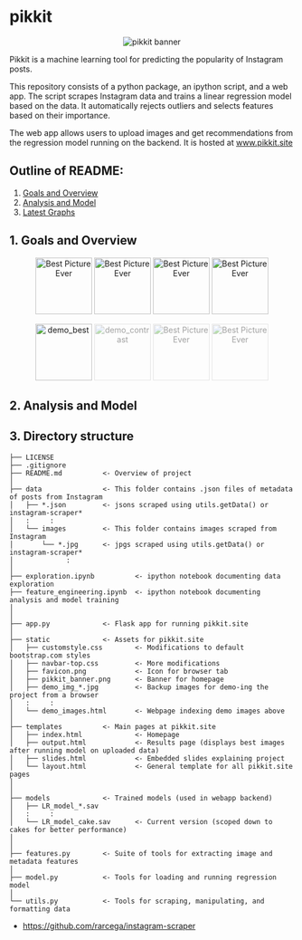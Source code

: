 # pikkit

<p align="center">
  <img src="http://pikkit.site/static/pikkit_banner.png" alt="pikkit banner"/>
</p>

Pikkit is a machine learning tool for predicting the popularity of Instagram posts.

This repository consists of a python package, an ipython script, and a web app. The script scrapes Instagram data and trains a linear regression model based on the data. It automatically rejects outliers and selects features based on their importance.

The web app allows users to upload images and get recommendations from the regression model running on the backend. It is hosted at www.pikkit.site


## Outline of README:
1. [Goals and Overview](#Goals)
2. [Analysis and Model](#Analysis)
3. [Latest Graphs](#Organization)


<a id='Goals'></a>
## 1. Goals and Overview

<p align="center">
<img src="http://pikkit.site/static/demo_img_best.jpg" alt="Best Picture Ever" height=100px width=100px>
<img src="http://pikkit.site/static/demo_img_contrast.jpg" alt="Best Picture Ever" height=100px width=100px>
<img src="http://pikkit.site/static/demo_img_corner.jpg" alt="Best Picture Ever" height=100px width=100px>
<img src="http://pikkit.site/static/demo_img_gray.jpg" alt="Best Picture Ever" height=100px width=100px>
</p>

<p align="center">
<img src="http://pikkit.site/static/demo_img_best.jpg" alt="demo_best" height=100px width=100px>
<img src="http://pikkit.site/static/demo_img_contrast.jpg" alt="demo_contrast" height=100px width=100px style="opacity:0.4;">
<img src="http://pikkit.site/static/demo_img_corner.jpg" alt="Best Picture Ever" height=100px width=100px style="opacity:0.4;filter:alpha(opacity=40);">
<img src="http://pikkit.site/static/demo_img_gray.jpg" alt="Best Picture Ever" height=100px width=100px style="opacity:0.4;filter:alpha(opacity=40);">
</p>

<a id='Analysis'></a>
## 2. Analysis and Model


<a id='Organization'></a>
## 3. Directory structure

    ├── LICENSE
    ├── .gitignore
    ├── README.md          <- Overview of project
    │
    ├── data               <- This folder contains .json files of metadata of posts from Instagram
    │   ├── *.json         <- jsons scraped using utils.getData() or instagram-scraper*
    │   :     :
    │   └── images         <- This folder contains images scraped from Instagram
    │       └── *.jpg      <- jpgs scraped using utils.getData() or instagram-scraper*
    │             :
    │
    ├── exploration.ipynb          <- ipython notebook documenting data exploration
    ├── feature_engineering.ipynb  <- ipython notebook documenting analysis and model training
    │
    │
    ├── app.py             <- Flask app for running pikkit.site
    │
    ├── static             <- Assets for pikkit.site
    │   ├── customstyle.css        <- Modifications to default bootstrap.com styles
    │   ├── navbar-top.css         <- More modifications
    │   ├── favicon.png            <- Icon for browser tab
    │   ├── pikkit_banner.png      <- Banner for homepage
    │   ├── demo_img_*.jpg         <- Backup images for demo-ing the project from a browser
    │   :     :
    │   └── demo_images.html       <- Webpage indexing demo images above
    │
    ├── templates          <- Main pages at pikkit.site
    │   ├── index.html             <- Homepage
    │   ├── output.html            <- Results page (displays best images after running model on uploaded data)
    │   ├── slides.html            <- Embedded slides explaining project
    │   └── layout.html            <- General template for all pikkit.site pages
    │
    │
    ├── models             <- Trained models (used in webapp backend)
    │   ├── LR_model_*.sav 
    │   :     :
    │   └── LR_model_cake.sav      <- Current version (scoped down to cakes for better performance)
    │
    │
    ├── features.py        <- Suite of tools for extracting image and metadata features
    │  
    ├── model.py           <- Tools for loading and running regression model
    │
    └── utils.py           <- Tools for scraping, manipulating, and formatting data
   
* https://github.com/rarcega/instagram-scraper
